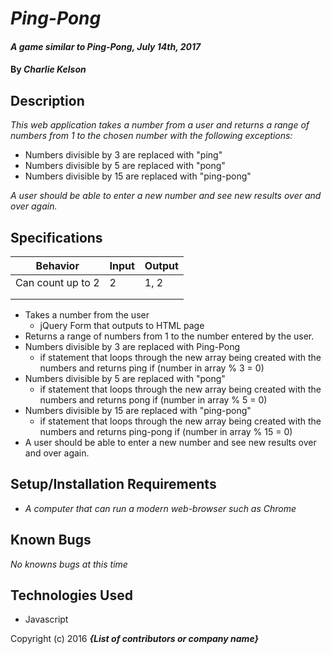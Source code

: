 # _Ping-Pong_

#### _A game similar to Ping-Pong, July 14th, 2017_

#### By _**Charlie Kelson**_

## Description

_This web application takes a number from a user and returns a range of numbers from 1 to the chosen number with the following exceptions:_

- Numbers divisible by 3 are replaced with "ping"
- Numbers divisible by 5 are replaced with "pong"
- Numbers divisible by 15 are replaced with "ping-pong"

_A user should be able to enter a new number and see new results over and over again._

## Specifications

|  Behavior | Input  |  Output |
|---|---|---|
|  Can count up to 2 | 2  | 1, 2  |
|   |   |   |
|   |   |   |


- Takes a number from the user
  - jQuery Form that outputs to HTML page
- Returns a range of numbers from 1 to the number entered by the user.
- Numbers divisible by 3 are replaced with Ping-Pong
  - if statement that loops through the new array being created with the numbers and returns ping if (number in array % 3 = 0)
- Numbers divisible by 5 are replaced with "pong"
  - if statement that loops through the new array being created with the numbers and returns pong if (number in array % 5 = 0)
- Numbers divisible by 15 are replaced with "ping-pong"
  - if statement that loops through the new array being created with the numbers and returns ping-pong if (number in array % 15 = 0)
- A user should be able to enter a new number and see new results over and over again.



## Setup/Installation Requirements

* _A computer that can run a modern web-browser such as Chrome_


## Known Bugs

_No knowns bugs at this time_


## Technologies Used

- Javascript



Copyright (c) 2016 **_{List of contributors or company name}_**
